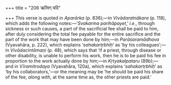 +++
title = "206 ऋत्विग् यदि"

+++
This verse is quoted in *Aparārka* (p. 836);—in *Vivādaratnākara* (p.
118), which adds the following notes:—‘*Svakarma parihāpayet*,’ *i.e*.,
through sickness or such causes, a part of the sacrificial fee shall be
paid to him, after duly considering the total fee payable for the entire
sacrifice and the part of the work that may have been done by him;—in
*Parāśaramādhava* (Vyavahāra, p. 222), which explains ‘*sahakartṛbhiḥ*’
as ‘by his colleagues’;—in *Vivādacintāmaṇi* (p. 48), which says that
‘if a priest, through disease or other disability, is unable to perform
his work, then he is to be paid his fee in proportion to the work
actually done by him;—in *Kṛtyakalpataru* (89b);—and in *Vīramitrodaya*
(Vyavahāra, 120a), which explains ‘*sahakartṛbhiḥ*’ as ‘by his
collaborators,’—or the meaning may be ‘he should be paid his share of
the fee, *along with*, at the same time as, the other priests are paid.’


